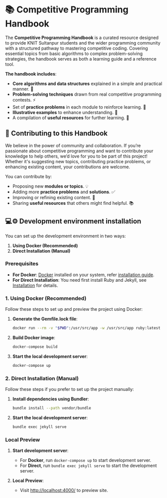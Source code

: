 # 📚 Competitive Programming Handbook

The **Competitive Programming Handbook** is a curated resource designed to provide KNIT Sultanpur students and the wider programming community with a structured pathway to mastering competitive coding. Covering essential topics from basic algorithms to complex problem-solving strategies, the handbook serves as both a learning guide and a reference tool.

**The handbook includes**:

- **Core algorithms and data structures** explained in a simple and practical manner. 🧠
- **Problem-solving techniques** drawn from real competitive programming contests. ⚡
- Set of **practice problems** in each module to reinforce learning. 📝
- **Illustrative examples** to enhance understanding. 🌟
- A compilation of **useful resources** for further learning. 🔗

## 🤝 Contributing to this Handbook

We believe in the power of community and collaboration. If you’re passionate about competitive programming and want to contribute your knowledge to help others, we’d love for you to be part of this project! Whether it's suggesting new topics, contributing practice problems, or enhancing existing content, your contributions are welcome.

You can contribute by:

- Proposing new **modules or topics**. 💡
- Adding more **practice problems** and **solutions**. ✅
- Improving or refining existing content. 🔨
- Sharing **useful resources** that others might find helpful. 📚

## 💻⚙️ Development environment installation

You can set up the development environment in two ways:  

1. **Using Docker (Recommended)**  
2. **Direct Installation (Manual)**  

### Prerequisites

- **For Docker**: [Docker](https://www.docker.com/) installed on your system, refer [installation guide](https://docs.docker.com/get-started/get-docker/).  
- **For Direct Installation**: You need first install Ruby and Jekyll, see [Installation](https://jekyllrb.com/docs/installation/) for details.

### 1. Using Docker (Recommended)  

Follow these steps to set up and preview the project using Docker:  

1. **Generate the Gemfile.lock file**:

    ```bash
    docker run --rm -v "$PWD":/usr/src/app -w /usr/src/app ruby:latest bundle install
   ```

2. **Build Docker image**:

    ```bash
    docker-compose build
    ```

3. **Start the local development server**:

    ```bash
    docker-compose up
    ```

### 2. Direct Installation (Manual)

Follow these steps if you prefer to set up the project manually:

1. **Install dependencies using Bundler**:

    ```bash
    bundle install --path vendor/bundle
    ```

2. **Start the local development server**:

    ```bash
    bundle exec jekyll serve
    ```

### Local Preview

1. **Start development server**:
    - For **Docker**, run `docker-compose up` to start development server.
    - For **Direct**, run `bundle exec jekyll serve` to start the development server.

2. **Local Preview**:
    - Visit [http://localhost:4000/](http://localhost:4000/) to preview site.
